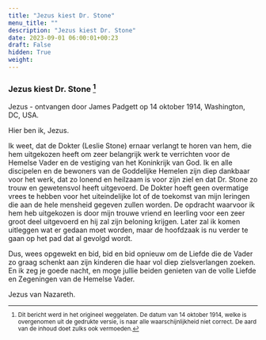 ```yaml
---
title: "Jezus kiest Dr. Stone"
menu_title: ""
description: "Jezus kiest Dr. Stone"
date: 2023-09-01 06:00:01+00:23
draft: False
hidden: True
weight:
---
```

### Jezus kiest Dr. Stone [^1]

Jezus - ontvangen door James Padgett op 14 oktober 1914, Washington, DC, USA.

Hier ben ik, Jezus.

Ik weet, dat de Dokter (Leslie Stone) ernaar verlangt te horen van hem, die hem uitgekozen heeft om zeer belangrijk werk te verrichten voor de Hemelse Vader en de vestiging van het Koninkrijk van God. Ik en alle discipelen en de bewoners van de Goddelijke Hemelen zijn diep dankbaar voor het werk, dat zo lonend en heilzaam is voor zijn ziel en dat Dr. Stone zo trouw en gewetensvol heeft uitgevoerd. De Dokter hoeft geen overmatige vrees te hebben voor het uiteindelijke lot of de toekomst van mijn leringen die aan de hele mensheid gegeven zullen worden. De opdracht waarvoor ik hem heb uitgekozen is door mijn trouwe vriend en leerling voor een zeer groot deel uitgevoerd en hij zal zijn beloning krijgen. Later zal ik komen uitleggen wat er gedaan moet worden, maar de hoofdzaak is nu verder te gaan op het pad dat al gevolgd wordt.

Dus, wees opgewekt en bid, bid en bid opnieuw om de Liefde die de Vader zo graag schenkt aan zijn kinderen die haar vol diep zielsverlangen zoeken. En ik zeg je goede nacht, en moge jullie beiden genieten van de volle Liefde en Zegeningen van de Hemelse Vader.

Jezus van Nazareth.
<small>

[^1]: Dit bericht werd in het origineel weggelaten. De datum van 14 oktober 1914, welke is overgenomen uit de gedrukte versie, is naar alle waarschijnlijkheid niet correct. De aard van de inhoud doet zulks ook vermoeden.
